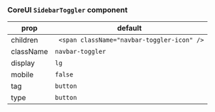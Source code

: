 ### CoreUI `SidebarToggler` component


prop | default
--- | ---
children | ` <span className="navbar-toggler-icon" />`
className | `navbar-toggler`
display | `lg`
mobile | `false`
tag | `button`
type | `button`
